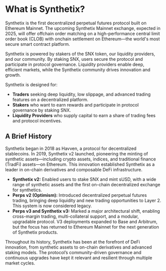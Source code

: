 # What is Synthetix?

Synthetix is the first decentralized perpetual futures protocol built on Ethereum Mainnet. The upcoming Synthetix Mainnet exchange, expected in 2025, will offer offchain order matching on a high-performance central limit order book (CLOB) with onchain settlement on Ethereum—the world's most secure smart contract platform.

Synthetix is powered by stakers of the SNX token, our liquidity providers, and our community. By staking SNX, users secure the protocol and participate in protocol governance. Liquidity providers enable deep, efficient markets, while the Synthetix community drives innovation and growth.

Synthetix is designed for:
- **Traders** seeking deep liquidity, low slippage, and advanced trading features on a decentralized platform.
- **Stakers** who want to earn rewards and participate in protocol governance by staking SNX.
- **Liquidity Providers** who supply capital to earn a share of trading fees and protocol incentives.

## A Brief History

Synthetix began in 2018 as Havven, a protocol for decentralized stablecoins. In 2019, Synthetix v2 launched, pioneering the minting of synthetic assets—including crypto assets, indices, and traditional finance (TradFi) assets—on Ethereum. This innovation established Synthetix as a leader in on-chain derivatives and composable DeFi infrastructure.

- **Synthetix v2:** Enabled users to stake SNX and mint sUSD, with a wide range of synthetic assets and the first on-chain decentralized exchange for synthetics.
- **Perps v2 (Optimism):** Introduced decentralized perpetual futures trading, bringing deep liquidity and new trading opportunities to Layer 2. This system is now considered legacy.
- **Perps v3 and Synthetix v3:** Marked a major architectural shift, enabling cross-margin trading, multi-collateral support, and a modular, upgradable protocol. V3 deployments expanded to Base and Arbitrum, but the focus has returned to Ethereum Mainnet for the next generation of Synthetix products.

Throughout its history, Synthetix has been at the forefront of DeFi innovation, from synthetic assets to on-chain derivatives and advanced staking models. The protocol’s community-driven governance and continuous upgrades have kept it relevant and resilient through multiple market cycles.

